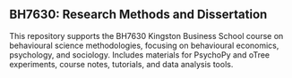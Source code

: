 ## BH7630: Research Methods and Dissertation  

This repository supports the BH7630 Kingston Business School course on behavioural science methodologies, focusing on behavioural economics, psychology, and sociology. Includes materials for PsychoPy and oTree experiments, course notes, tutorials, and data analysis tools.
